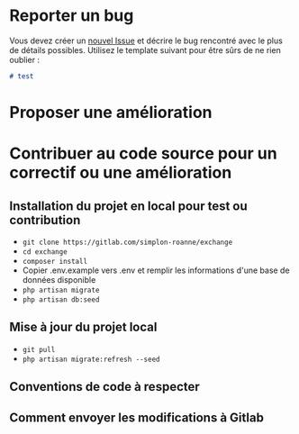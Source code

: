 # Reporter un bug

Vous devez créer un [nouvel Issue](https://gitlab.com/simplon-roanne/exchange/issues/new?issue%5Bassignee_id%5D=&issue%5Bmilestone_id%5D=) et décrire le bug rencontré avec le plus de détails possibles.
Utilisez le template suivant pour être sûrs de ne rien oublier : 
```md
# test
```

# Proposer une amélioration


# Contribuer au code source pour un correctif ou une amélioration

## Installation du projet en local pour test ou contribution

- `git clone https://gitlab.com/simplon-roanne/exchange`
- `cd exchange`
- `composer install`
-  Copier .env.example vers .env et remplir les informations d'une base de données disponible
- `php artisan migrate`
- `php artisan db:seed`

## Mise à jour du projet local

- `git pull`
- `php artisan migrate:refresh --seed`

## Conventions de code à respecter

## Comment envoyer les modifications à Gitlab